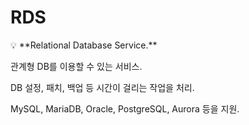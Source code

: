 # RDS

<aside>
💡 **Relational Database Service.**

관계형 DB를 이용할 수 있는 서비스.

DB 설정, 패치, 백업 등 시간이 걸리는 작업을 처리.

MySQL, MariaDB, Oracle, PostgreSQL, Aurora 등을 지원.

</aside>